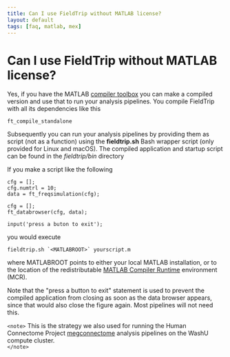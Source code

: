 ```yaml
---
title: Can I use FieldTrip without MATLAB license?
layout: default
tags: [faq, matlab, mex]
---
```


# Can I use FieldTrip without MATLAB license?

Yes, if you have the MATLAB [compiler toolbox](https://www.mathworks.com/products/compiler.html) you can make a compiled version and use that to run your analysis pipelines. You compile FieldTrip with all its dependencies like this

    ft_compile_standalone

Subsequently you can run your analysis pipelines by providing them as script (not as a function) using the **fieldtrip.sh** Bash wrapper script (only provided for Linux and macOS). The compiled application and startup script can be found in the *fieldtrip/bin* directory

If you make a script like the following

    cfg = [];
    cfg.numtrl = 10;
    data = ft_freqsimulation(cfg);

    cfg = [];
    ft_databrowser(cfg, data);

    input('press a buton to exit');

you would execute

    fieldtrip.sh `<MATLABROOT>` yourscript.m

where MATLABROOT points to either your local MATLAB installation, or to the location of the redistributable [MATLAB Compiler Runtime](https://se.mathworks.com/products/compiler/matlab-runtime.html) environment (MCR).

Note that the "press a button to exit" statement is used to prevent the compiled application from closing as soon as the data browser appears, since that would also close the figure again. Most pipelines will not need this.

`<note>`
This is the strategy we also used for running the Human Connectome Project [megconnectome](https://github.com/Washington-University/megconnectome) analysis pipelines on the WashU compute cluster.   
`</note>`
